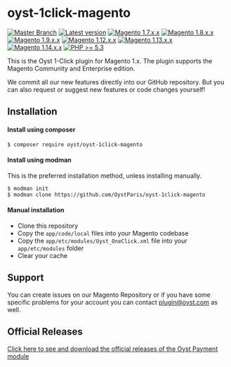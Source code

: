 oyst-1click-magento
===================

[![Master Branch](https://travis-ci.org/oystparis/oyst-1click-magento.svg?branch=master)](https://travis-ci.org/oystparis/oyst-1click-magento)
[![Latest version](https://img.shields.io/badge/latest-1.0.0-green.svg)](https://github.com/oystparis/oyst-freepay-magento/releases)
[![Magento 1.7.x.x](https://img.shields.io/badge/magento-1.7-blue.svg)](#)
[![Magento 1.8.x.x](https://img.shields.io/badge/magento-1.8-blue.svg)](#)
[![Magento 1.9.x.x](https://img.shields.io/badge/magento-1.9-blue.svg)](#)
[![Magento 1.12.x.x](https://img.shields.io/badge/magento-1.12-blue.svg)](#)
[![Magento 1.13.x.x](https://img.shields.io/badge/magento-1.13-blue.svg)](#)
[![Magento 1.14.x.x](https://img.shields.io/badge/magento-1.14-blue.svg)](#)
[![PHP >= 5.3](https://img.shields.io/badge/php-%3E=5.3-green.svg)](#)


This is the Oyst 1-Click plugin for Magento 1.x.
The plugin supports the Magento Community and Enterprise edition.

We commit all our new features directly into our GitHub repository.
But you can also request or suggest new features or code changes yourself!


Installation
------------

#### Install using composer

```
$ composer require oyst/oyst-1click-magento
```

#### Install using modman

This is the preferred installation method, unless installing manually.

```
$ modman init
$ modman clone https://github.com/OystParis/oyst-1click-magento
```

#### Manual installation

* Clone this repository
* Copy the `app/code/local` files into your Magento codebase
* Copy the `app/etc/modules/Oyst_OneClick.xml` file into your `app/etc/modules` folder
* Clear your cache

Support
-------
You can create issues on our Magento Repository or if you have some specific problems for your account you can contact <a href="mailto:plugin@oyst.com">plugin@oyst.com</a> as well.

Official Releases
-----------------

[Click here to see and download the official releases of the Oyst Payment module](https://github.com/OystParis/oyst-1click-magento/releases)
